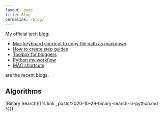 ```yaml
---
layout: page
title: Blog
permalink: /blog/
---
```


My official tech [blog](https://ojitha.blogspot.com.au):

- [Mac keyboard shortcut to copy file path as markdown](https://ojitha.blogspot.com/2020/06/macos-quick-action-to-copy-markdown.html)
- [How to create step guides](https://ojitha.blogspot.com/2020/05/annotated-screenshot-in-mac-preview.html)
- [Toolbox for bloggers](https://ojitha.blogspot.com/2020/05/animated-gif-for-blogger.html)
- [Python my workflow](https://ojitha.blogspot.com/2020/05/python-my-workflow.html)
- [MAC shortcuts](https://ojitha.blogspot.com/2020/04/mac-shortcuts.html)

are the recent blogs.

## Algorithms
[Binary Search]({% link _posts/2020-10-29-binary-search-in-python.md %})